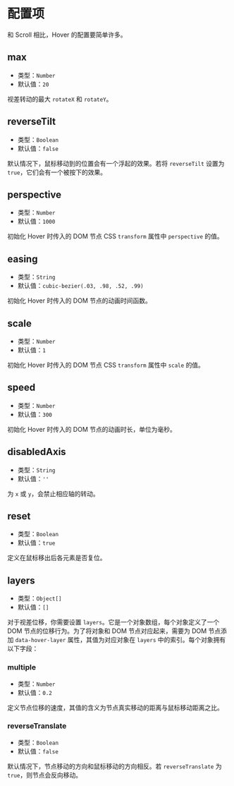 # 配置项
和 Scroll 相比，Hover 的配置要简单许多。

## max
- 类型：`Number`
- 默认值：`20`

视差转动的最大 `rotateX` 和 `rotateY`。

## reverseTilt
- 类型：`Boolean`
- 默认值：`false`

默认情况下，鼠标移动到的位置会有一个浮起的效果。若将 `reverseTilt` 设置为 `true`，它们会有一个被按下的效果。

## perspective
- 类型：`Number`
- 默认值：`1000`

初始化 Hover 时传入的 DOM 节点 CSS `transform` 属性中 `perspective` 的值。

## easing
- 类型：`String`
- 默认值：`cubic-bezier(.03, .98, .52, .99)`

初始化 Hover 时传入的 DOM 节点的动画时间函数。

## scale
- 类型：`Number`
- 默认值：`1`

初始化 Hover 时传入的 DOM 节点 CSS `transform` 属性中 `scale` 的值。

## speed
- 类型：`Number`
- 默认值：`300`

初始化 Hover 时传入的 DOM 节点的动画时长，单位为毫秒。

## disabledAxis
- 类型：`String`
- 默认值：`''`

为 `x` 或 `y`，会禁止相应轴的转动。

## reset
- 类型：`Boolean`
- 默认值：`true`

定义在鼠标移出后各元素是否复位。

## layers
- 类型：`Object[]`
- 默认值：`[]`

对于视差位移，你需要设置 `layers`。它是一个对象数组，每个对象定义了一个 DOM 节点的位移行为。为了将对象和 DOM 节点对应起来，需要为 DOM 节点添加 `data-hover-layer` 属性，其值为对应对象在 `layers` 中的索引。每个对象拥有以下字段：

### multiple
- 类型：`Number`
- 默认值：`0.2`

定义节点位移的速度，其值的含义为节点真实移动的距离与鼠标移动距离之比。

### reverseTranslate
- 类型：`Boolean`
- 默认值：`false`

默认情况下，节点移动的方向和鼠标移动的方向相反。若 `reverseTranslate` 为 `true`，则节点会反向移动。
